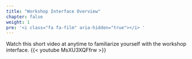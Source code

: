 ```yaml
---
title: "Workshop Interface Overview"
chapter: false
weight: 1
pre: '<i class="fa fa-film" aria-hidden="true"></i> '
---
```


Watch this short video at anytime to familiarize yourself with the workshop interface.
{{< youtube MsXU3XQFfrw >}}
